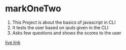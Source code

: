 # markOneTwo

1. This Project is about the basics of javascript in CLI
2. It tests the user based on iputs given in the CLI
3. Asks few questions and shows the scores to the user

[live link](https://replit.com/@BhargaviSunkire/markOneTwo#index.js)
